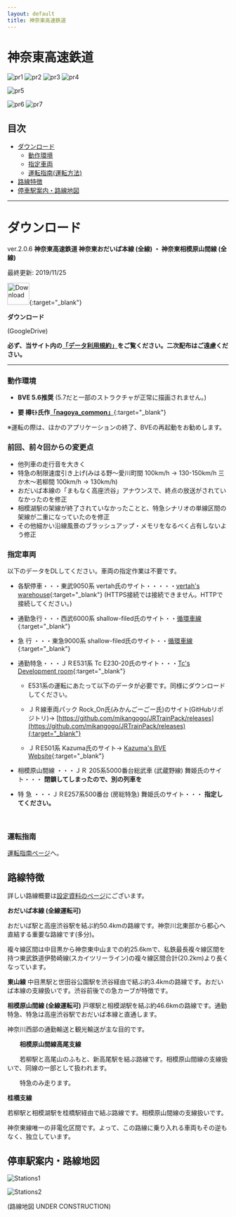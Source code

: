 ```yaml
---
layout: default
title: 神奈東高速鉄道
---
```


# 神奈東高速鉄道

![pr1](assets/img/kanato/pr/1.png)​
![pr2](assets/img/kanato/pr/katsuta.png)
![pr3](assets/img/kanato/pr/asahiimajuku-43000_2-night.webp)
![pr4](assets/img/kanato/pr/minamiseya.png)

![pr5](assets/img/kanato/pr/2.png)

![pr6](assets/img/kanato/pr/3.png)
![pr7](assets/img/kanato/pr/4.png)

## 目次

- [ダウンロード](#ダウンロード)
  - [動作環境](#動作環境)
  - [指定車両](#指定車両)
  - [運転指南(運転方法)](#運転指南)
- [路線特徴](#路線特徴)
- [停車駅案内・路線地図](#停車駅案内・路線地図)


---

# ダウンロード

ver.2.0.6  **神奈東高速鉄道 神奈東おだいば本線  (全線) ・ 神奈東相模原山間線  (全線)**

最終更新: 2019/11/25

[<img alt="Download" src="assets/img/download.svg" width="50">](https://drive.google.com/open?id=1pdzv-3hz29QlTpVsw3j4Hop-Qn-G4xwr){:target="_blank"}

**ダウンロード**

(GoogleDrive)

**​必ず、当サイト内の[「データ利用規約」](rule)をご覧ください。二次配布はご遠慮ください。**

---

### 動作環境

* **BVE 5.6推奨** (5.7だと一部のストラクチャが正常に描画されません。)

* **要 樽ﾓﾄ氏作[「nagoya_common」](https://moffbarrel.stars.ne.jp/)**{:target="_blank"}

※運転の際は、ほかのアプリケーションの終了、BVEの再起動をお勧めします。
​

### 前回、前々回からの変更点

* 他列車の走行音を大きく
* 特急の制限速度引き上げ(みはる野～愛川町間 100km/h → 130-150km/h  三か木～若柳間 100km/h → 130km/h)
* おだいば本線の「まもなく高座渋谷」アナウンスで、終点の放送がされていなかったのを修正
* 相模湖駅の架線が終了されていなかったことと、特急シナリオの単線区間の架線が二重になっていたのを修正
* その他細かい沿線風景のブラッシュアップ・メモリをなるべく占有しないよう修正
 


###  指定車両

以下のデータをDLしてください。車両の指定作業は不要です。


- 各駅停車・・・東武9050系    vertah氏のサイト・・・・・[vertah's warehouse](http://vertah.sakura.ne.jp/){:target="_blank"} (HTTPS接続では接続できません。HTTPで接続してください。)

- 通勤急行・・・西武6000系    shallow-filed氏のサイト・・[循環車線](https://sigf.sakura.ne.jp/){:target="_blank"}

-   急    行  ・・・東急9000系    shallow-filed氏のサイト・・[循環車線](https://sigf.sakura.ne.jp/){:target="_blank"}

- 通勤特急・・・ＪＲE531系    Tc E230-20氏のサイト・・・[Tc's Development room](https://tce230-20.wixsite.com/tcdevroom){:target="_blank"}

  - E531系の運転にあたって以下のデータが必要です。同様にダウンロードしてください。

  - ＪＲ線車両パック Rock_On氏(みかんごーごー氏)のサイト(GitHubリポジトリ)→ [https://github.com/mikangogo/JRTrainPack/releases](https://github.com/mikangogo/JRTrainPack/releases){:target="_blank"}

  - ＪＲE501系     Kazuma氏のサイト→ [Kazuma's BVE Website](https://kazmasbve.soregashi.com/){:target="_blank"}

- 相模原山間線 ・・・ＪＲ 205系5000番台総武車    (武蔵野線)    舞姫氏のサイト・・・ **閉鎖してしまったので、別の列車を**

- 特       急     ・・・ＪＲE257系500番台                 (房総特急)    舞姫氏のサイト・・・ **指定してください。**

​
### 運転指南

​[運転指南ページ](driveguide)へ。



## 路線特徴

詳しい路線概要は[設定資料のページ](settings)にございます。

 

**おだいば本線 (全線運転可)**

おだいば駅と高座渋谷駅を結ぶ約50.4kmの路線です。神奈川北東部から都心へ直結する重要な路線です(多分)。

複々線区間は中目黒から神奈東中山までの約25.6kmで、私鉄最長複々線区間を持つ東武鉄道伊勢崎線(スカイツリーライン)の複々線区間合計(20.2km)より長くなっています。


**東山線**
中目黒駅と世田谷公園駅を渋谷経由で結ぶ約3.4kmの路線です。おだいば本線の支線扱いです。渋谷前後での急カーブが特徴です。

**相模原山間線 (全線運転可)**
戸塚駅と相模湖駅を結ぶ約46.6kmの路線です。通勤特急、特急は高座渋谷駅でおだいば本線と直通します。

神奈川西部の通勤輸送と観光輸送が主な目的です。

　　**相模原山間線高尾支線**

　　若柳駅と高尾山のふもと、新高尾駅を結ぶ路線です。相模原山間線の支線扱いで、同線の一部として扱われます。

　　特急のみ走ります。


**桂橋支線**

若柳駅と相模湖駅を桂橋駅経由で結ぶ路線です。相模原山間線の支線扱いです。

神奈東線唯一の非電化区間です。よって、この路線に乗り入れる車両もその逆もなく、独立しています。



## 停車駅案内・路線地図

![Stations1](assets/img/kanato/stations1.jpg)​

![Stations2](assets/img/kanato/stations2.jpg)

(路線地図 UNDER CONSTRUCTION)